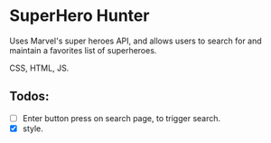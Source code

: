 # SuperHero Hunter

Uses Marvel's super heroes API, and allows users to search for and maintain a favorites list of superheroes.

CSS, HTML, JS.

## Todos:

-   [ ] Enter button press on search page, to trigger search.
-   [x] style.
